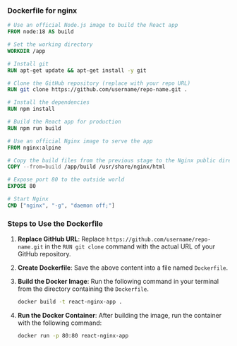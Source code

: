 ### Dockerfile for nginx

```Dockerfile
# Use an official Node.js image to build the React app
FROM node:18 AS build

# Set the working directory
WORKDIR /app

# Install git
RUN apt-get update && apt-get install -y git

# Clone the GitHub repository (replace with your repo URL)
RUN git clone https://github.com/username/repo-name.git .

# Install the dependencies
RUN npm install

# Build the React app for production
RUN npm run build

# Use an official Nginx image to serve the app
FROM nginx:alpine

# Copy the build files from the previous stage to the Nginx public directory
COPY --from=build /app/build /usr/share/nginx/html

# Expose port 80 to the outside world
EXPOSE 80

# Start Nginx
CMD ["nginx", "-g", "daemon off;"]
```

### Steps to Use the Dockerfile

1. **Replace GitHub URL**: Replace `https://github.com/username/repo-name.git` in the `RUN git clone` command with the actual URL of your GitHub repository.

2. **Create Dockerfile**: Save the above content into a file named `Dockerfile`.

3. **Build the Docker Image**: Run the following command in your terminal from the directory containing the `Dockerfile`.
   ```bash
   docker build -t react-nginx-app .
   ```

4. **Run the Docker Container**: After building the image, run the container with the following command:
   ```bash
   docker run -p 80:80 react-nginx-app
   ```


